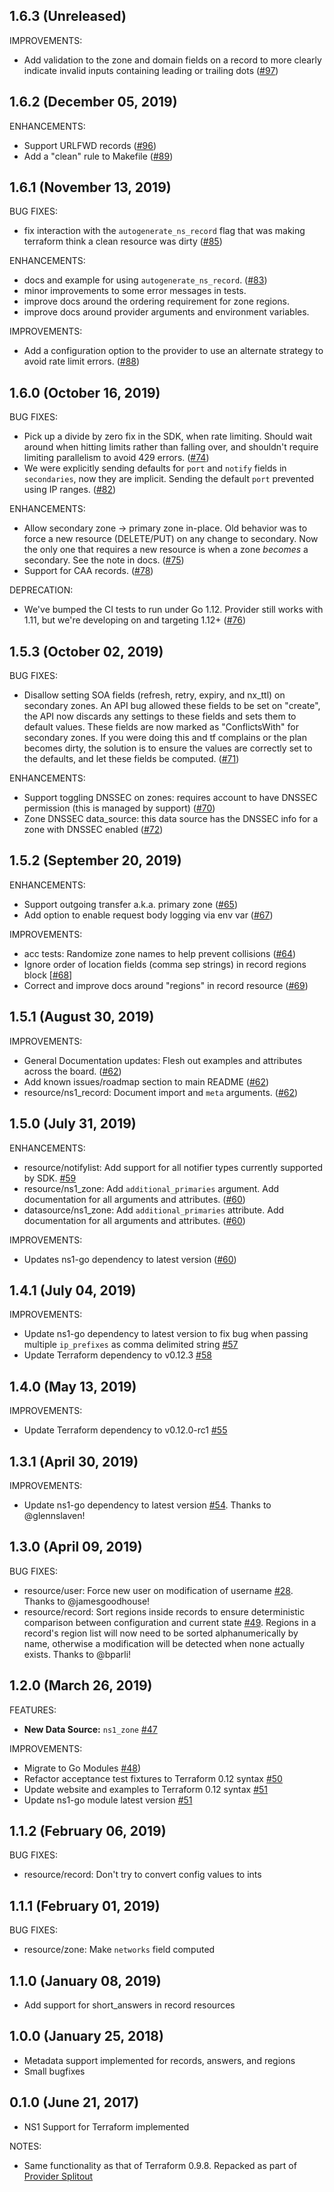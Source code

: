 ## 1.6.3 (Unreleased)

IMPROVEMENTS:
* Add validation to the zone and domain fields on a record to more clearly indicate invalid inputs containing leading or trailing dots ([#97](https://github.com/terraform-providers/terraform-provider-ns1/pull/97))

## 1.6.2 (December 05, 2019)

ENHANCEMENTS:
* Support URLFWD records ([#96](https://github.com/terraform-providers/terraform-provider-ns1/issues/96))
* Add a "clean" rule to Makefile ([#89](https://github.com/terraform-providers/terraform-provider-ns1/issues/89))

## 1.6.1 (November 13, 2019)

BUG FIXES:
* fix interaction with the `autogenerate_ns_record` flag that was making terraform think a clean resource was dirty ([#85](https://github.com/terraform-providers/terraform-provider-ns1/issues/85))

ENHANCEMENTS:
* docs and example for using `autogenerate_ns_record`. ([#83](https://github.com/terraform-providers/terraform-provider-ns1/issues/83))
* minor improvements to some error messages in tests.
* improve docs around the ordering requirement for zone regions.
* improve docs around provider arguments and environment variables.

IMPROVEMENTS:
* Add a configuration option to the provider to use an alternate strategy to avoid rate limit errors. ([#88](https://github.com/terraform-providers/terraform-provider-ns1/issues/88))

## 1.6.0 (October 16, 2019)

BUG FIXES:
* Pick up a divide by zero fix in the SDK, when rate limiting. Should wait around when hitting limits rather
  than falling over, and shouldn't require limiting parallelism to avoid 429 errors. ([#74](https://github.com/terraform-providers/terraform-provider-ns1/issues/74))
 * We were explicitly sending defaults for `port` and `notify` fields in `secondaries`, now they are implicit.
   Sending the default `port` prevented using IP ranges. ([#82](https://github.com/terraform-providers/terraform-provider-ns1/issues/82))
 
ENHANCEMENTS:
* Allow secondary zone -> primary zone in-place. Old behavior was to force a new resource (DELETE/PUT) on any
  change to secondary. Now the only one that requires a new resource is when a zone _becomes_ a secondary. See
  the note in docs. ([#75](https://github.com/terraform-providers/terraform-provider-ns1/issues/75))
* Support for CAA records. ([#78](https://github.com/terraform-providers/terraform-provider-ns1/issues/78))
  
DEPRECATION:
* We've bumped the CI tests to run under Go 1.12. Provider still works with 1.11, but we're developing on and
  targeting 1.12+ ([#76](https://github.com/terraform-providers/terraform-provider-ns1/issues/76))

## 1.5.3 (October 02, 2019)

BUG FIXES:
* Disallow setting SOA fields (refresh, retry, expiry, and nx_ttl) on secondary zones. An API bug allowed
  these fields to be set on "create", the API now discards any settings to these fields and sets them to default
  values. These fields are now marked as "ConflictsWith" for secondary zones. If you were doing this and tf complains
  or the plan becomes dirty, the solution is to ensure the values are correctly set to the defaults, and let these
  fields be computed. ([#71](https://github.com/terraform-providers/terraform-provider-ns1/issues/71))

ENHANCEMENTS:

* Support toggling DNSSEC on zones: requires account to have DNSSEC permission (this is managed by support) ([#70](https://github.com/terraform-providers/terraform-provider-ns1/issues/70))
* Zone DNSSEC data_source: this data source has the DNSSEC info for a zone with DNSSEC enabled ([#72](https://github.com/terraform-providers/terraform-provider-ns1/issues/72))

## 1.5.2 (September 20, 2019)

ENHANCEMENTS:

* Support outgoing transfer a.k.a. primary zone ([#65](https://github.com/terraform-providers/terraform-provider-ns1/issues/65))
* Add option to enable request body logging via env var ([#67](https://github.com/terraform-providers/terraform-provider-ns1/issues/67))

IMPROVEMENTS:

* acc tests: Randomize zone names to help prevent collisions ([#64](https://github.com/terraform-providers/terraform-provider-ns1/issues/64))
* Ignore order of location fields (comma sep strings) in record regions block [[#68](https://github.com/terraform-providers/terraform-provider-ns1/issues/68)] 
* Correct and improve docs around "regions" in record resource ([#69](https://github.com/terraform-providers/terraform-provider-ns1/issues/69))

## 1.5.1 (August 30, 2019)

IMPROVEMENTS:

* General Documentation updates: Flesh out examples and attributes across the board. ([#62](https://github.com/terraform-providers/terraform-provider-ns1/issues/62))
* Add known issues/roadmap section to main README ([#62](https://github.com/terraform-providers/terraform-provider-ns1/issues/62))
* resource/ns1_record: Document import and `meta` arguments. ([#62](https://github.com/terraform-providers/terraform-provider-ns1/issues/62))

## 1.5.0 (July 31, 2019)

ENHANCEMENTS:

* resource/notifylist: Add support for all notifier types currently supported by SDK. [#59](https://github.com/terraform-providers/terraform-provider-ns1/pull/59)
* resource/ns1_zone: Add `additional_primaries` argument. Add documentation for all arguments and attributes. ([#60](https://github.com/terraform-providers/terraform-provider-ns1/issues/60))
* datasource/ns1_zone: Add `additional_primaries` attribute. Add documentation for all arguments and attributes. ([#60](https://github.com/terraform-providers/terraform-provider-ns1/issues/60))

IMPROVEMENTS:
* Updates ns1-go dependency to latest version ([#60](https://github.com/terraform-providers/terraform-provider-ns1/issues/60))


## 1.4.1 (July 04, 2019)

IMPROVEMENTS:
* Update ns1-go dependency to latest version to fix bug when passing multiple `ip_prefixes` as comma delimited string [#57](https://github.com/terraform-providers/terraform-provider-ns1/pull/57)
* Update Terraform dependency to v0.12.3 [#58](https://github.com/terraform-providers/terraform-provider-ns1/pull/58)

## 1.4.0 (May 13, 2019)

IMPROVEMENTS:

* Update Terraform dependency to v0.12.0-rc1 [#55](https://github.com/terraform-providers/terraform-provider-ns1/pull/55)

## 1.3.1 (April 30, 2019)

IMPROVEMENTS:

* Update ns1-go dependency to latest version [#54](https://github.com/terraform-providers/terraform-provider-ns1/pull/54). Thanks to @glennslaven!

## 1.3.0 (April 09, 2019)

BUG FIXES:

* resource/user: Force new user on modification of username [#28](https://github.com/terraform-providers/terraform-provider-ns1/pull/28).  Thanks to @jamesgoodhouse!
* resource/record: Sort regions inside records to ensure deterministic comparison between configuration and current state [#49](https://github.com/terraform-providers/terraform-provider-ns1/pull/49). Regions in a record's region list will now need to be sorted alphanumerically by name, otherwise a modification will be detected when none actually exists. Thanks to @bparli!

## 1.2.0 (March 26, 2019)

FEATURES:

* **New Data Source:** `ns1_zone` [#47](https://github.com/terraform-providers/terraform-provider-ns1/pull/47)

IMPROVEMENTS:

* Migrate to Go Modules [#48](https://github.com/terraform-providers/terraform-provider-ns1/pull/48))
* Refactor acceptance test fixtures to Terraform 0.12 syntax [#50](https://github.com/terraform-providers/terraform-provider-ns1/pull/50)
* Update website and examples to Terraform 0.12 syntax [#51](https://github.com/terraform-providers/terraform-provider-ns1/pull/51)
* Update ns1-go module latest version [#51](https://github.com/terraform-providers/terraform-provider-ns1/pull/51)

## 1.1.2 (February 06, 2019)

BUG FIXES:

* resource/record: Don't try to convert config values to ints

## 1.1.1 (February 01, 2019)

BUG FIXES:

* resource/zone: Make `networks` field computed

## 1.1.0 (January 08, 2019)

* Add support for short_answers in record resources

## 1.0.0 (January 25, 2018)

* Metadata support implemented for records, answers, and regions
* Small bugfixes

## 0.1.0 (June 21, 2017)

* NS1 Support for Terraform implemented

NOTES:

* Same functionality as that of Terraform 0.9.8. Repacked as part of [Provider Splitout](https://www.hashicorp.com/blog/upcoming-provider-changes-in-terraform-0-10/)
